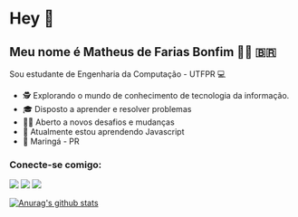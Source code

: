 # Hey 👋

## Meu nome é Matheus de Farias Bonfim 🧑‍💻 🇧🇷

Sou estudante de Engenharia da Computação - UTFPR 💻

 - 🕵 Explorando o mundo de conhecimento de tecnologia da informação.
 - 🎓 Disposto a aprender e resolver problemas
 - 💪🏽 Aberto a novos desafios e mudanças
 - 🌱 Atualmente estou aprendendo Javascript
 - 📍 Maringá - PR

### Conecte-se comigo:

[<img src="https://img.shields.io/badge/linkedin-%230077B5.svg?&style=for-the-badge&logo=linkedin&logoColor=white" />](https://www.linkedin.com/in/matheus-bonfim-448667169/) [<img src = "https://img.shields.io/badge/instagram-%23E4405F.svg?&style=for-the-badge&logo=instagram&logoColor=white">](https://www.instagram.com/matheusd_farias/) [<img src = "https://img.shields.io/badge/facebook-%231877F2.svg?&style=for-the-badge&logo=facebook&logoColor=white">](https://www.facebook.com/matheus.farias.758)

[![Anurag's github stats](https://github-readme-stats.vercel.app/api?username=matheusfbonfim&hide=contribs,issues,prs)](https://github.com/matheusfbonfim/github-readme-stats)

